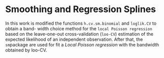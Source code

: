 # Smoothing and Regression Splines

In this work is modified the functions `h.cv.sm.binomial` and `loglik.CV` to obtain a band- width choice method for the `local
Poisson regression` based on the leave-one-out cross-validation (`loo-CV`) estimation of the expected likelihood
of an independent observation. 
After that, the `sm`package are used for fit a *Local Poisson regression* with the bandwidth obtained by loo-CV.

